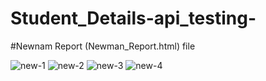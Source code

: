 # Student_Details-api_testing-

#Newnam Report (Newman_Report.html) file

![new-1](https://user-images.githubusercontent.com/20767815/230013438-0227aa40-8565-43f9-8b06-9362a4ec63b8.png)
![new-2](https://user-images.githubusercontent.com/20767815/230013555-459295ad-7092-4a81-bc3d-89e7f6f64a65.png)
![new-3](https://user-images.githubusercontent.com/20767815/230013579-15e36a80-dd24-4c44-9f4f-91d79b6cc909.png)
![new-4](https://user-images.githubusercontent.com/20767815/230013599-1b4b8e38-6085-47b2-9fa5-c909cee907d2.png)
